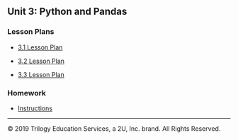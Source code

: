 ## Unit 3: Python and Pandas

### Lesson Plans

* [3.1 Lesson Plan](1/LessonPlan.md)

* [3.2 Lesson Plan](2/LessonPlan.md)

* [3.3 Lesson Plan](3/LessonPlan.md)

### Homework

* [Instructions](../../02-Homework/04-Pandas/Instructions/README.md)

- - -

© 2019 Trilogy Education Services, a 2U, Inc. brand. All Rights Reserved.
